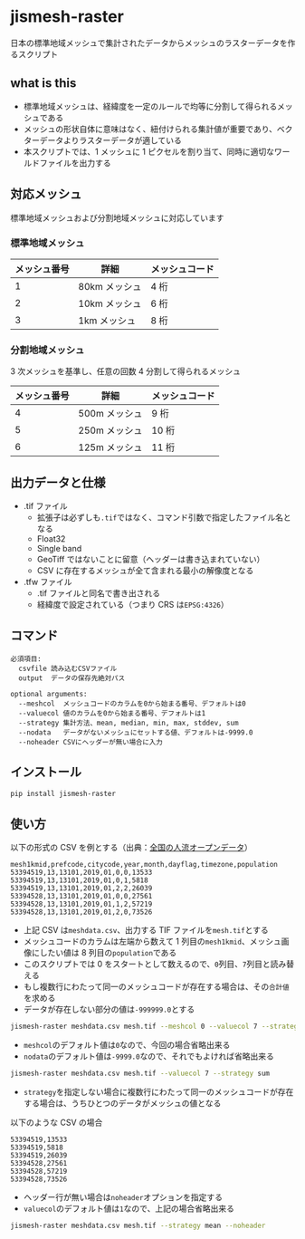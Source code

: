# jismesh-raster

日本の標準地域メッシュで集計されたデータからメッシュのラスターデータを作るスクリプト

## what is this

-   標準地域メッシュは、経緯度を一定のルールで均等に分割して得られるメッシュである
-   メッシュの形状自体に意味はなく、紐付けられる集計値が重要であり、ベクターデータよりラスターデータが適している
-   本スクリプトでは、1 メッシュに 1 ピクセルを割り当て、同時に適切なワールドファイルを出力する

## 対応メッシュ

標準地域メッシュおよび分割地域メッシュに対応しています

### 標準地域メッシュ

| メッシュ番号 | 詳細          | メッシュコード |
| ------------ | ------------- | -------------- |
| 1            | 80km メッシュ | 4 桁           |
| 2            | 10km メッシュ | 6 桁           |
| 3            | 1km メッシュ  | 8 桁           |

### 分割地域メッシュ

3 次メッシュを基準し、任意の回数 4 分割して得られるメッシュ

| メッシュ番号 | 詳細          | メッシュコード |
| ------------ | ------------- | -------------- |
| 4            | 500m メッシュ | 9 桁           |
| 5            | 250m メッシュ | 10 桁          |
| 6            | 125m メッシュ | 11 桁          |

## 出力データと仕様

-   .tif ファイル
    -   拡張子は必ずしも`.tif`ではなく、コマンド引数で指定したファイル名となる
    -   Float32
    -   Single band
    -   GeoTiff ではないことに留意（ヘッダーは書き込まれていない）
    -   CSV に存在するメッシュが全て含まれる最小の解像度となる
-   .tfw ファイル
    -   .tif ファイルと同名で書き出される
    -   経緯度で設定されている（つまり CRS は`EPSG:4326`）

## コマンド

```
必須項目:
  csvfile 読み込むCSVファイル
  output  データの保存先絶対パス

optional arguments:
  --meshcol  メッシュコードのカラムを0から始まる番号、デフォルトは0
  --valuecol 値のカラムを0から始まる番号、デフォルトは1
  --strategy 集計方法、mean, median, min, max, stddev, sum
  --nodata   データがないメッシュにセットする値、デフォルトは-9999.0
  --noheader CSVにヘッダーが無い場合に入力
```

## インストール

```sh
pip install jismesh-raster
```

## 使い方

以下の形式の CSV を例とする（出典：[全国の人流オープンデータ](https://www.geospatial.jp/ckan/dataset/mlit-1km-fromto)）

```csv
mesh1kmid,prefcode,citycode,year,month,dayflag,timezone,population
53394519,13,13101,2019,01,0,0,13533
53394519,13,13101,2019,01,0,1,5818
53394519,13,13101,2019,01,2,2,26039
53394528,13,13101,2019,01,0,0,27561
53394528,13,13101,2019,01,1,2,57219
53394528,13,13101,2019,01,2,0,73526
```

-   上記 CSV は`meshdata.csv`、出力する TIF ファイルを`mesh.tif`とする
-   メッシュコードのカラムは左端から数えて 1 列目の`mesh1kmid`、メッシュ画像にしたい値は 8 列目の`population`である
-   このスクリプトでは 0 をスタートとして数えるので、`0`列目、`7`列目と読み替える
-   もし複数行にわたって同一のメッシュコードが存在する場合は、その`合計値`を求める
-   データが存在しない部分の値は`-999999.0`とする

```sh
jismesh-raster meshdata.csv mesh.tif --meshcol 0 --valuecol 7 --strategy sum --nodata -999999.0
```

-   `meshcol`のデフォルト値は`0`なので、今回の場合省略出来る
-   `nodata`のデフォルト値は`-9999.0`なので、それでもよければ省略出来る

```sh
jismesh-raster meshdata.csv mesh.tif --valuecol 7 --strategy sum
```

-   `strategy`を指定しない場合に複数行にわたって同一のメッシュコードが存在する場合は、うちひとつのデータがメッシュの値となる

以下のような CSV の場合

```csv
53394519,13533
53394519,5818
53394519,26039
53394528,27561
53394528,57219
53394528,73526
```

-   ヘッダー行が無い場合は`noheader`オプションを指定する
-   `valuecol`のデフォルト値は`1`なので、上記の場合省略出来る

```sh
jismesh-raster meshdata.csv mesh.tif --strategy mean --noheader
```
